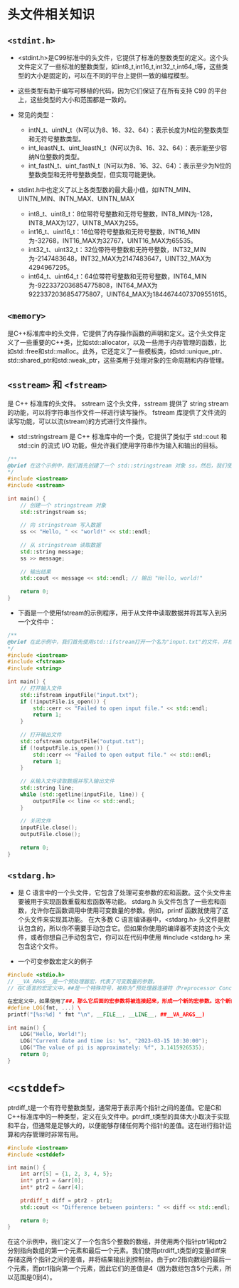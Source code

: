 # 头文件相关知识
## `<stdint.h>` 
* <stdint.h>是C99标准中的头文件，它提供了标准的整数类型的定义。这个头文件定义了一些标准的整数类型，如int8_t,int16_t,int32_t,int64_t等，这些类型的大小是固定的，可以在不同的平台上提供一致的编程模型。

* 这些类型有助于编写可移植的代码，因为它们保证了在所有支持 C99 的平台上，这些类型的大小和范围都是一致的。

* 常见的类型：
    * intN_t、uintN_t（N可以为8、16、32、64）：表示长度为N位的整数类型和无符号整数类型。
    * int_leastN_t、uint_leastN_t（N可以为8、16、32、64）：表示能至少容纳N位整数的类型。
    * int_fastN_t、uint_fastN_t（N可以为8、16、32、64）：表示至少为N位的整数类型和无符号整数类型，但实现可能更快。

* stdint.h中也定义了以上各类型数的最大最小值，如INTN_MIN、UINTN_MIN、INTN_MAX、UINTN_MAX
    * int8_t、uint8_t：8位带符号整数和无符号整数，INT8_MIN为-128，INT8_MAX为127，UINT8_MAX为255。
    * int16_t、uint16_t：16位带符号整数和无符号整数，INT16_MIN为-32768，INT16_MAX为32767，UINT16_MAX为65535。
    * int32_t、uint32_t：32位带符号整数和无符号整数，INT32_MIN为-2147483648，INT32_MAX为2147483647，UINT32_MAX为4294967295。
    * int64_t、uint64_t：64位带符号整数和无符号整数，INT64_MIN为-9223372036854775808，INT64_MAX为9223372036854775807，UINT64_MAX为18446744073709551615。
## `<memory>`
是C++标准库中的头文件，它提供了内存操作函数的声明和定义。这个头文件定义了一些重要的C++类，比如std::allocator，以及一些用于内存管理的函数，比如std::free和std::malloc。此外，它还定义了一些模板类，如std::unique_ptr、std::shared_ptr和std::weak_ptr，这些类用于处理对象的生命周期和内存管理。
## `<sstream>` 和 `<fstream>`
是 C++ 标准库的头文件。
sstream 这个头文件，sstream 提供了 string stream 的功能，可以将字符串当作文件一样进行读写操作。
fstream 库提供了文件流的读写功能，可以以流(stream)的方式进行文件操作。
* std::stringstream 是 C++ 标准库中的一个类，它提供了类似于 std::cout 和 std::cin 的流式 I/O 功能，但允许我们使用字符串作为输入和输出的目标。

```cpp
/** 
@brief 在这个示例中，我们首先创建了一个 std::stringstream 对象 ss。然后，我们使用插入运算符 << 将字符串和换行符写入 ss。接着，我们使用提取运算符 >> 从 ss 中读取数据并将其存储在 message 变量中。最后，我们将结果输出到控制台。
*/
#include <iostream>  
#include <sstream>  
  
int main() {  
    // 创建一个 stringstream 对象  
    std::stringstream ss;  
  
    // 向 stringstream 写入数据  
    ss << "Hello, " << "world!" << std::endl;  
  
    // 从 stringstream 读取数据  
    std::string message;  
    ss >> message;  
  
    // 输出结果  
    std::cout << message << std::endl; // 输出 "Hello, world!"  
  
    return 0;  
}
```

* 下面是一个使用fstream的示例程序，用于从文件中读取数据并将其写入到另一个文件中：
```cpp
/**
@brief 在此示例中，我们首先使用std::ifstream打开一个名为"input.txt"的文件，并检查是否成功打开。然后，我们使用std::ofstream打开一个名为"output.txt"的文件，并检查是否成功打开。接下来，我们使用std::getline函数从输入文件逐行读取数据，并将每行数据写入输出文件。最后，我们关闭输入和输出文件。
*/
#include <iostream>  
#include <fstream>  
#include <string>  
  
int main() {  
    // 打开输入文件  
    std::ifstream inputFile("input.txt");  
    if (!inputFile.is_open()) {  
        std::cerr << "Failed to open input file." << std::endl;  
        return 1;  
    }  
  
    // 打开输出文件  
    std::ofstream outputFile("output.txt");  
    if (!outputFile.is_open()) {  
        std::cerr << "Failed to open output file." << std::endl;  
        return 1;  
    }  
  
    // 从输入文件读取数据并写入输出文件  
    std::string line;  
    while (std::getline(inputFile, line)) {  
        outputFile << line << std::endl;  
    }  
  
    // 关闭文件  
    inputFile.close();  
    outputFile.close();  
  
    return 0;  
}
```
## ```<stdarg.h>``` 
* 是 C 语言中的一个头文件，它包含了处理可变参数的宏和函数。这个头文件主要被用于实现函数重载和宏函数等功能。
stdarg.h 头文件包含了一些宏和函数，允许你在函数调用中使用可变数量的参数。例如，printf 函数就使用了这个头文件来实现其功能。
在大多数 C 语言编译器中，<stdarg.h> 头文件是默认包含的，所以你不需要手动包含它。但如果你使用的编译器不支持这个头文件，或者你想自己手动包含它，你可以在代码中使用 #include <stdarg.h> 来包含这个文件。

* 一个可变参数宏定义的例子
```cpp
#include <stdio.h>  
// __VA_ARGS__是一个预处理器宏，代表了可变数量的参数。
// 在C语言的宏定义中，##是一个特殊符号，被称为“预处理器连接符（Preprocessor Concatenator）”。它的作用是将两个宏参数连接起来。

在宏定义中，如果使用了##，那么它后面的宏参数将被连接起来，形成一个新的宏参数。这个新的宏参数可以在宏体中使用。
#define LOG(fmt, ...) \  
printf("[%s:%d] " fmt "\n", __FILE__, __LINE__, ##__VA_ARGS__)  
  
int main() {  
    LOG("Hello, World!");  
    LOG("Current date and time is: %s", "2023-03-15 10:30:00"); 
    LOG("The value of pi is approximately: %f", 3.1415926535);  
    return 0;  
}
```
# `<cstddef>`
ptrdiff_t是一个有符号整数类型，通常用于表示两个指针之间的差值。它是C和C++标准库中的一种类型，定义在头文件<cstddef>中。ptrdiff_t类型的具体大小取决于实现和平台，但通常是足够大的，以便能够存储任何两个指针的差值。这在进行指针运算和内存管理时非常有用。
```cpp
#include <iostream>  
#include <cstddef>  

int main() {  
    int arr[5] = {1, 2, 3, 4, 5};  
    int* ptr1 = &arr[0];  
    int* ptr2 = &arr[4];  
      
    ptrdiff_t diff = ptr2 - ptr1;  
    std::cout << "Difference between pointers: " << diff << std::endl;  
      
    return 0;  
}
```
在这个示例中，我们定义了一个包含5个整数的数组，并使用两个指针ptr1和ptr2分别指向数组的第一个元素和最后一个元素。我们使用ptrdiff_t类型的变量diff来存储这两个指针之间的差值，并将结果输出到控制台。由于ptr2指向数组的最后一个元素，而ptr1指向第一个元素，因此它们的差值是4（因为数组包含5个元素，所以范围是0到4）。